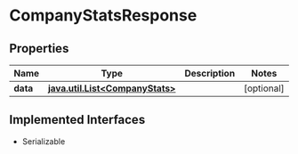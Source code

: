 

# CompanyStatsResponse


## Properties

Name | Type | Description | Notes
------------ | ------------- | ------------- | -------------
**data** | [**java.util.List&lt;CompanyStats&gt;**](CompanyStats.md) |  |  [optional]


## Implemented Interfaces

* Serializable


